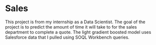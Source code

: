 # Sales

This project is from my internship as a Data Scientist. The goal of the project is to predict the amount of time it will take to for the sales department to complete a quote. The light gradient boosted model uses Salesforce data that I pulled using SOQL Workbench queries. 
